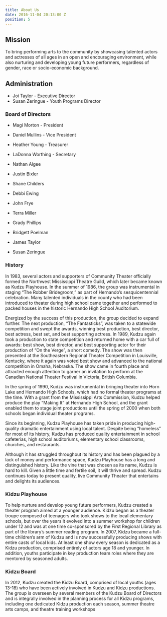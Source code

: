 ```yaml
---
title: About Us
date: 2016-11-04 20:13:00 Z
position: 5
---
```


## Mission
To bring performing arts to the community by showcasing talented actors and actresses of all ages in an open and encouraging environment, while also nurturing and developing young future performers, regardless of gender, race or socio-economic background.

## Administration

* Joi Taylor - Executive Director
* Susan Zeringue - Youth Programs Director

### Board of Directors
* Magi Morton - President
* Daniel Mullins - Vice President
* Heather Young - Treasurer
* LaDonna Worthing - Secretary

* Nathan Algee
* Justin Bixler
* Shane Childers
* Debbi Ewing
* John Frye
* Terra Miller
* Grady Phillips
* Bridgett Poelman
* James Taylor
* Susan Zeringue

### History

In 1983, several actors and supporters of Community Theater officially formed the Northwest Mississippi Theatre Guild, which later became known as Kudzu Playhouse.  In the summer of 1986, the group was instrumental in staging “The Robber Bridegroom,” as part of Hernando’s sesquicentennial celebration. Many talented individuals in the county who had been introduced to theater during high school came together and performed to packed houses in the historic Hernando High School Auditorium.

Energized by the success of this production, the group decided to expand further.  The next production, “The Fantasticks”, was taken to a statewide competition and swept the awards, winning best production, best director, best actress, best set, and best supporting actress. In 1989, Kudzu again took a production to state competition and returned home with a car full of awards: best show, best director, and best supporting actor for their production of “On the Verge”, a short comedy. The show was then presented at the Southeastern Regional Theater Competition in Louisville, Kentucky, where it again was voted best show and advanced to the national competition in Omaha, Nebraska. The show came in fourth place and attracted enough attention to garner an invitation to perform at the Canadian National Theater Festival in Victoria, British Columbia.

In the spring of 1990, Kudzu was instrumental in bringing theater into Horn Lake and Hernando High Schools, which had no formal theater programs at the time. With a grant from the Mississippi Arts Commission, Kudzu helped produce the play “Making It” at Hernando High School, and the grant enabled them to stage joint productions until the spring of 2000 when both schools began individual theater programs.

Since its beginning, Kudzu Playhouse has taken pride in producing high-quality dramatic entertainment using local talent. Despite being “homeless” for most of its history, Kudzu has produced quality entertainment in school cafeterias, high school auditoriums, elementary school classrooms, churches, and restaurants.

Although it has struggled throughout its history and has been plagued by a lack of money and performance space, Kudzu Playhouse has a long and distinguished history. Like the vine that was chosen as its name, Kudzu is hard to kill. Given a little time and fertile soil, it will thrive and spread. Kudzu continues today to present quality, live Community Theater that entertains and delights its audiences.

### Kidzu Playhouse

To help nurture and develop young future performers, Kudzu created a theater program aimed at a younger audience. Kidzu began as a theater troupe composed of teenagers who took shows to the local elementary schools, but over the years it evolved into a summer workshop for children under 12 and was at one time co-sponsored by the First Regional Library as part of the library’s summer reading program. In 2007, Kidzu became a full-time children’s arm of Kudzu and is now successfully producing shows with entire casts of local kids.  At least one show every season is dedicated as a Kidzu production, comprised entirely of actors age 18 and younger. In addition, youths participate in key production team roles where they are mentored by seasoned adults.

### Kidzu Board

In 2012, Kudzu created the Kidzu Board, comprised of local youths (ages 13-18) who have been actively involved in Kudzu and Kidzu productions.  The group is overseen by several members of the Kudzu Board of Directors and is integrally involved in the planning process for all Kidzu programs, including one dedicated Kidzu production each season, summer theatre arts camps, and theatre training workshops